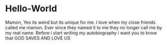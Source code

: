 # Hello-World
Mamon, Yes its weird but its unique for me. I love when my close friends called me mamon. Ever since they named it to me they no longer call me by my real name. Before i start writing my autobiography i want you to know that GOD SAVES AND LOVE US
